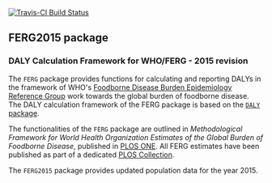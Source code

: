 [![Travis-CI Build Status](https://travis-ci.org/brechtdv/FERG2015.svg?branch=master)](https://travis-ci.org/brechtdv/FERG2015)

## FERG2015 package
### DALY Calculation Framework for WHO/FERG - 2015 revision

The `FERG` package provides functions for calculating and reporting DALYs in the framework of WHO's [Foodborne Disease Burden Epidemiology Reference Group](http://www.who.int/entity/foodsafety/foodborne_disease/ferg/en/) work towards the global burden of foodborne disease. The DALY calculation framework of the FERG package is based on the [`DALY` package](http://cran.r-project.org/web/packages/DALY/index.html).

The functionalities of the `FERG` package are outlined in _Methodological Framework for World Health Organization Estimates of the Global Burden of Foodborne Disease_, published in [PLOS ONE](http://journals.plos.org/plosone/article?id=10.1371/journal.pone.0142498). All FERG estimates have been published as part of a dedicated [PLOS Collection](http://collections.plos.org/ferg2015).

The `FERG2015` package provides updated population data for the year 2015.